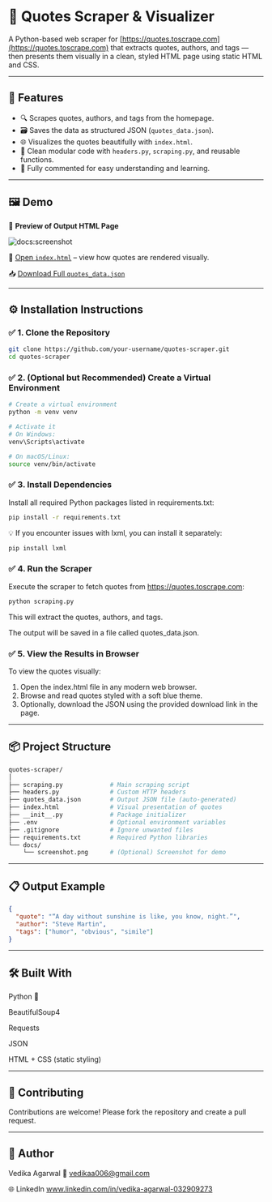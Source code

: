 # 📝 Quotes Scraper & Visualizer

A Python-based web scraper for [https://quotes.toscrape.com](https://quotes.toscrape.com) that extracts quotes, authors, and tags — then presents them visually in a clean, styled HTML page using static HTML and CSS.

---

## 📌 Features

- 🔍 Scrapes quotes, authors, and tags from the homepage.
- 🗃️ Saves the data as structured JSON (`quotes_data.json`).
- 🌐 Visualizes the quotes beautifully with `index.html`.
- 🧼 Clean modular code with `headers.py`, `scraping.py`, and reusable functions.
- 🧠 Fully commented for easy understanding and learning.

---

## 🖼️ Demo

📸 **Preview of Output HTML Page**

![docs:screenshot](https://github.com/user-attachments/assets/8c28263b-1859-4ef3-bea5-029fe0d97c63)


📂 [Open `index.html`](index.html) – view how quotes are rendered visually.

📥 [Download Full `quotes_data.json`](quotes_data.json)

---

## ⚙️ Installation Instructions

### ✅ 1. Clone the Repository
```bash
git clone https://github.com/your-username/quotes-scraper.git
cd quotes-scraper
```
### ✅ 2. (Optional but Recommended) Create a Virtual Environment
```bash
# Create a virtual environment
python -m venv venv

# Activate it
# On Windows:
venv\Scripts\activate

# On macOS/Linux:
source venv/bin/activate
```

### ✅ 3. Install Dependencies
Install all required Python packages listed in requirements.txt:
```bash
pip install -r requirements.txt
```
💡 If you encounter issues with lxml, you can install it separately:
```bash
pip install lxml
```

### ✅ 4. Run the Scraper
Execute the scraper to fetch quotes from https://quotes.toscrape.com:
```bash
python scraping.py
```
This will extract the quotes, authors, and tags.

The output will be saved in a file called quotes_data.json.

### ✅ 5. View the Results in Browser
To view the quotes visually:

1. Open the index.html file in any modern web browser.
2. Browse and read quotes styled with a soft blue theme.
3. Optionally, download the JSON using the provided download link in the page.

---
## 📦 Project Structure
```bash
quotes-scraper/
│
├── scraping.py             # Main scraping script
├── headers.py              # Custom HTTP headers
├── quotes_data.json        # Output JSON file (auto-generated)
├── index.html              # Visual presentation of quotes
├── __init__.py             # Package initializer
├── .env                    # Optional environment variables
├── .gitignore              # Ignore unwanted files
├── requirements.txt        # Required Python libraries
└── docs/
    └── screenshot.png      # (Optional) Screenshot for demo
```
---

## 📋 Output Example
```json
{
  "quote": "“A day without sunshine is like, you know, night.”",
  "author": "Steve Martin",
  "tags": ["humor", "obvious", "simile"]
}
```

---
## 🛠️ Built With
Python 🐍

BeautifulSoup4

Requests

JSON

HTML + CSS (static styling)

---
## 🤝 Contributing
Contributions are welcome! Please fork the repository and create a pull request.

---
## 👤 Author
Vedika Agarwal
📧 vedikaa006@gmail.com

🌐 LinkedIn www.linkedin.com/in/vedika-agarwal-032909273



